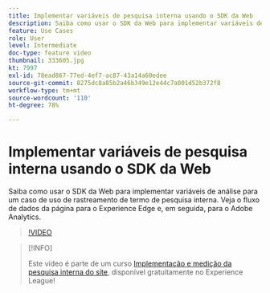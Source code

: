 ```yaml
---
title: Implementar variáveis de pesquisa interna usando o SDK da Web
description: Saiba como usar o SDK da Web para implementar variáveis de análise para um caso de uso de rastreamento de termo de pesquisa interna. Veja o fluxo de dados da página para o Experience Edge e, em seguida, para o Adobe Analytics.
feature: Use Cases
role: User
level: Intermediate
doc-type: feature video
thumbnail: 333605.jpg
kt: 7997
exl-id: 78ead867-77ed-4ef7-ac87-43a14a60edee
source-git-commit: 8275dc8a85b2a46b349e12e44c7a001d52b372f8
workflow-type: tm+mt
source-wordcount: '110'
ht-degree: 78%

---
```


# Implementar variáveis de pesquisa interna usando o SDK da Web

Saiba como usar o SDK da Web para implementar variáveis de análise para um caso de uso de rastreamento de termo de pesquisa interna. Veja o fluxo de dados da página para o Experience Edge e, em seguida, para o Adobe Analytics.

>[!VIDEO](https://video.tv.adobe.com/v/333605/?quality=12&learn=on)

>[!INFO]
>
> Este vídeo é parte de um curso [Implementação e medição da pesquisa interna do site](https://experienceleague.adobe.com/?recommended=Analytics-U-1-2021.1.search), disponível gratuitamente no Experience League!